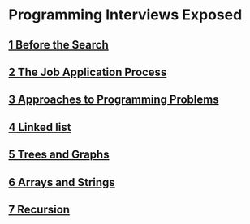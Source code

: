 # Programming Interviews Exposed

## [1 Before the Search](1-before-the-search)

## [2 The Job Application Process](2-the-job-application-process)

## [3 Approaches to Programming Problems](3-approaches-to-programming-problems)

## [4 Linked list](4-linked-list)

## [5 Trees and Graphs](5-trees-graphs)

## [6 Arrays and Strings](6-arrays-strings)

## [7 Recursion](7-recursion)
